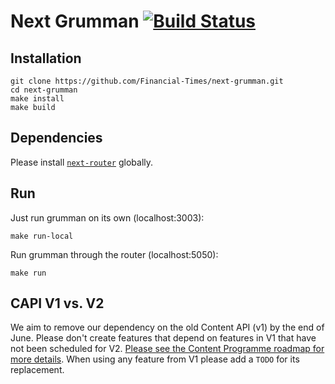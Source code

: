 # Next Grumman [![Build Status](https://travis-ci.org/Financial-Times/next-grumman.svg?branch=master)](https://travis-ci.org/Financial-Times/next-grumman)

## Installation

```
git clone https://github.com/Financial-Times/next-grumman.git
cd next-grumman
make install
make build
```

## Dependencies

Please install [`next-router`](http://git.svc.ft.com/projects/NEXT/repos/router/browse) globally.

## Run

Just run grumman on its own (localhost:3003):

```
make run-local
```

Run grumman through the router (localhost:5050):

```
make run
```

## CAPI V1 vs. V2

We aim to remove our dependency on the old Content API (v1) by the end of June.  Please don't create features that depend on features in V1 that have not been scheduled for V2.  [Please see the Content Programme roadmap for more details](https://docs.google.com/a/ft.com/presentation/d/1e711m8jZaBQ_CzLxhS7_1B3o015yVEmCiAni95zAPOg/edit#slide=id.p).  When using any feature from V1 please add a `TODO` for its replacement.
